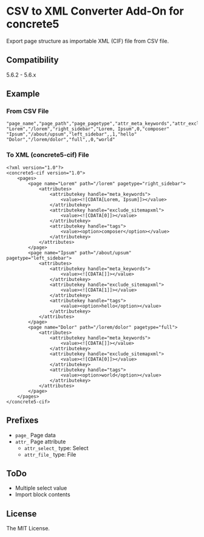 # CSV to XML Converter Add-On for concrete5

Export page structure as importable XML (CIF) file from CSV file.

## Compatibility

5.6.2 - 5.6.x

## Example

### From CSV File

```
"page_name","page_path","page_pagetype","attr_meta_keywords","attr_exclude_sitemapxml","attr_select_tags"
"Lorem","/lorem","right_sidebar","Lorem, Ipsum",0,"composer"
"Ipsum","/about/upsum","left_sidebar",,1,"hello"
"Dolor","/lorem/dolor","full",,0,"world"
```

### To XML (concrete5-cif) File

```
<?xml version="1.0"?>
<concrete5-cif version="1.0">
	<pages>
		<page name="Lorem" path="/lorem" pagetype="right_sidebar">
			<attributes>
				<attributekey handle="meta_keywords">
					<value><![CDATA[Lorem, Ipsum]]></value>
				</attributekey>
				<attributekey handle="exclude_sitemapxml">
					<value><![CDATA[0]]></value>
				</attributekey>
				<attributekey handle="tags">
					<value><option>composer</option></value>
				</attributekey>
			</attributes>
		</page>
		<page name="Ipsum" path="/about/upsum" pagetype="left_sidebar">
			<attributes>
				<attributekey handle="meta_keywords">
					<value><![CDATA[]]></value>
				</attributekey>
				<attributekey handle="exclude_sitemapxml">
					<value><![CDATA[1]]></value>
				</attributekey>
				<attributekey handle="tags">
					<value><option>hello</option></value>
				</attributekey>
			</attributes>
		</page>
		<page name="Dolor" path="/lorem/dolor" pagetype="full">
			<attributes>
				<attributekey handle="meta_keywords">
					<value><![CDATA[]]></value>
				</attributekey>
				<attributekey handle="exclude_sitemapxml">
					<value><![CDATA[0]]></value>
				</attributekey>
				<attributekey handle="tags">
					<value><option>world</option></value>
				</attributekey>
			</attributes>
		</page>
	</pages>
</concrete5-cif>
```

## Prefixes

* `page_` Page data
* `attr_` Page attribute
  * `attr_select_` type: Select
  * `attr_file_` type: File

## ToDo

* Multiple select value
* Import block contents

## License

The MIT License.
